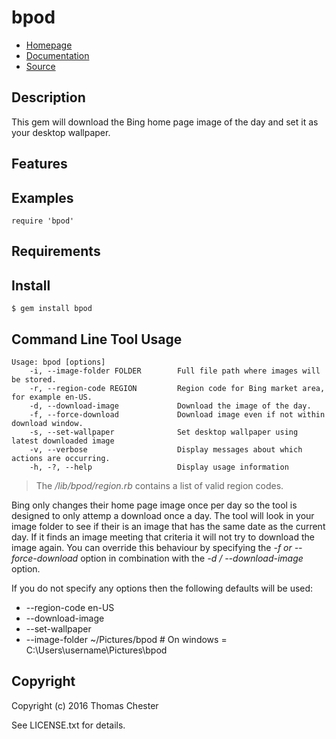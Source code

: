 # bpod

* [Homepage](https://rubygems.org/gems/bpod)
* [Documentation](http://rubydoc.info/gems/bpod/frames)
* [Source](https://github.com/tjchester/bpod)

## Description

This gem will download the Bing home page image of the day and set it as your desktop wallpaper.

## Features

## Examples

    require 'bpod'

## Requirements

## Install

    $ gem install bpod

## Command Line Tool Usage

```
Usage: bpod [options]
    -i, --image-folder FOLDER        Full file path where images will be stored.
    -r, --region-code REGION         Region code for Bing market area, for example en-US.
    -d, --download-image             Download the image of the day.
    -f, --force-download             Download image even if not within download window.
    -s, --set-wallpaper              Set desktop wallpaper using latest downloaded image
    -v, --verbose                    Display messages about which actions are occurring.
    -h, -?, --help                   Display usage information
```

> The */lib/bpod/region.rb* contains a list of valid region codes.

Bing only changes their home page image once per day so the tool is designed to only attemp a download once a day. The tool will look in your image folder to see if their is an image that has the same date as the current day. If it finds an image meeting that criteria it will not try to download the image again. You can override this behaviour by specifying the *-f or --force-download* option in combination with the *-d / --download-image* option.

If you do not specify any options then the following defaults will be used:

- --region-code en-US
- --download-image
- --set-wallpaper
- --image-folder ~/Pictures/bpod # On windows = C:\Users\username\Pictures\bpod

## Copyright

Copyright (c) 2016 Thomas Chester

See LICENSE.txt for details.
